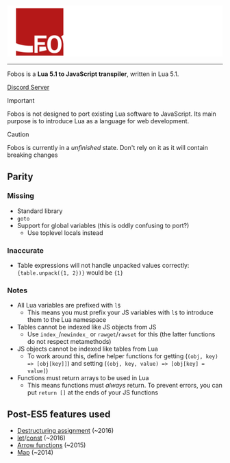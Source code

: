<img src="logo/logo-full.svg" alt="the Fobos logo, showing a square with a halo and a big 'FO' symbol orbiting around it">

---

Fobos is a **Lua 5.1 to JavaScript transpiler**, written in Lua 5.1.

[Discord Server](https://discord.gg/TWbdwawN)

> [!IMPORTANT]
> Fobos is not designed to port existing Lua software to JavaScript. Its main purpose is to introduce Lua as a language for web development.

> [!CAUTION]
> Fobos is currently in a *unfinished* state. Don't rely on it as it will contain breaking changes

## Parity

### Missing

- Standard library
- `goto`
- Support for global variables (this is oddly confusing to port?)
    - Use toplevel locals instead

### Inaccurate

- Table expressions will not handle unpacked values correctly: `{table.unpack({1, 2})}` would be `{1}`

### Notes

- All Lua variables are prefixed with `l$`
    - This means you must prefix your JS variables with `l$` to introduce them to the Lua namespace
- Tables cannot be indexed like JS objects from JS
    - Use `index_`/`newindex_` or `rawget`/`rawset` for this (the latter functions do not respect metamethods)
- JS objects cannot be indexed like tables from Lua
    - To work around this, define helper functions for getting (`(obj, key) => [obj[key]]`) and setting (`(obj, key, value) => [obj[key] = value]`)
- Functions must return arrays to be used in Lua
    - This means functions must *always* return. To prevent errors, you can put `return []` at the ends of your JS functions

## Post-ES5 features used

- [Destructuring assignment](https://developer.mozilla.org/en-US/docs/Web/JavaScript/Reference/Operators/Destructuring_assignment#browser_compatibility) (~2016)
- [let](https://developer.mozilla.org/en-US/docs/Web/JavaScript/Reference/Statements/let#browser_compatibility)/[const](https://developer.mozilla.org/en-US/docs/Web/JavaScript/Reference/Statements/const#browser_compatibility) (~2016)
- [Arrow functions](https://developer.mozilla.org/en-US/docs/Web/JavaScript/Reference/Functions/Arrow_functions#browser_compatibility) (~2015)
- [Map](https://developer.mozilla.org/en-US/docs/Web/JavaScript/Reference/Global_Objects/Map#browser_compatibility) (~2014)
